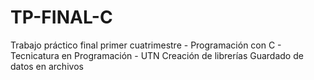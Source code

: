 # TP-FINAL-C
Trabajo práctico final primer cuatrimestre - Programación con C - Tecnicatura en Programación - UTN
Creación de librerías
Guardado de datos en archivos
